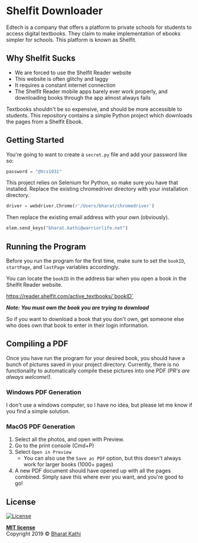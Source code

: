 # Shelfit Downloader

Edtech is a company that offers a platform to private schools for students to access digital textbooks. They claim to make implementation of ebooks simpler for schools. This platform is known as Shelfit.

## Why Shelfit Sucks
- We are forced to use the Shelfit Reader website
- This website is often glitchy and laggy
- It requires a constant internet connection
- The Shelfit Reader mobile apps barely ever work properly, and downloading books through the app almost always fails

Textbooks shouldn't be so expensive, and should be more accessible to students. This repository contains a simple Python project which downloads the pages from a Shelfit Ebook.

## Getting Started

You're going to want to create a `secret.py` file and add your password like so:
```python
password = "@Vcs1031"
```
This project relies on Selenium for Python, so make sure you have that installed. Replace the existing chromedriver directory with your installation directory.

```python
driver = webdriver.Chrome(r'/Users/bharat/chromedriver')
```

Then replace the existing email address with your own (obviously).

```python
elem.send_keys("bharat.kathi@warriorlife.net")
```

## Running the Program

Before you run the program for the first time, make sure to set the `bookID`, `startPage`, and `lastPage` variables accordingly.

You can locate the `bookID` in the address bar when you open a book in the Shelfit Reader website.

https://reader.shelfit.com/active_textbooks/`bookID`

***Note: You must own the book you are trying to download***

So if you want to download a book that you don't own, get someone else who does own that book to enter in their login information.

## Compiling a PDF

Once you have run the program for your desired book, you should have a bunch of pictures saved in your project directory. Currently, there is no functionality to automatically compile these pictures into one PDF *(PR's are always welcome!)*.

### Windows PDF Generation

 I don't use a windows computer, so I have no idea, but please let me know if you find a simple solution.

### MacOS PDF Generation

1. Select all the photos, and open with Preview.
2. Go to the print console (Cmd+P)
3. Select `Open in Preview`
    - You can also use the `Save as PDF` option, but this doesn't always work for larger books (1000+ pages)
4. A new PDF document should have opened up with all the pages combined. Simply save this where ever you want, and you're good to go!

## License

[![License](http://img.shields.io/:license-mit-blue.svg?style=flat-square)](http://badges.mit-license.org)

**[MIT license](http://opensource.org/licenses/mit-license.php)**  
Copyright 2019 © <a href="http://github.com/BK1031" target="_blank">Bharat Kathi</a>